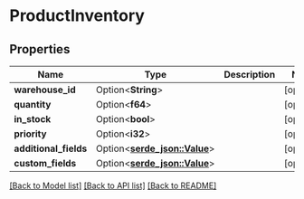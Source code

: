 # ProductInventory

## Properties

Name | Type | Description | Notes
------------ | ------------- | ------------- | -------------
**warehouse_id** | Option<**String**> |  | [optional]
**quantity** | Option<**f64**> |  | [optional]
**in_stock** | Option<**bool**> |  | [optional]
**priority** | Option<**i32**> |  | [optional]
**additional_fields** | Option<[**serde_json::Value**](.md)> |  | [optional]
**custom_fields** | Option<[**serde_json::Value**](.md)> |  | [optional]

[[Back to Model list]](../README.md#documentation-for-models) [[Back to API list]](../README.md#documentation-for-api-endpoints) [[Back to README]](../README.md)


